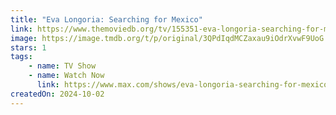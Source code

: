 ```yaml
---
title: "Eva Longoria: Searching for Mexico"
link: https://www.themoviedb.org/tv/155351-eva-longoria-searching-for-mexico
image: https://image.tmdb.org/t/p/original/3QPdIqdMCZaxau9iOdrXvwF9UoG.jpg
stars: 1
tags:
    - name: TV Show
    - name: Watch Now
      link: https://www.max.com/shows/eva-longoria-searching-for-mexico/9ea3dc54-cd41-4d97-b592-29911903c3a7
createdOn: 2024-10-02
---
```

